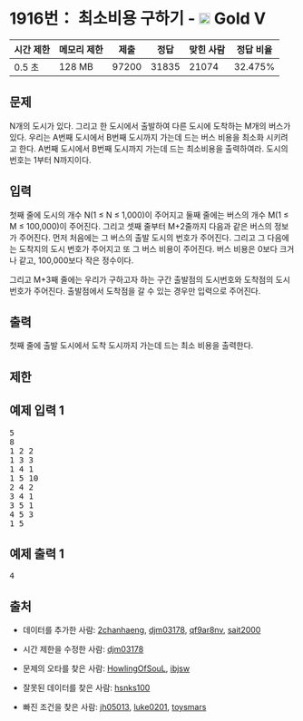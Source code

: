# 1916번： 최소비용 구하기 - <img src="https://static.solved.ac/tier_small/11.svg" style="height:20px" /> Gold V



| 시간 제한 | 메모리 제한 | 제출 | 정답 | 맞힌 사람 | 정답 비율 |
| --- | --- | --- | --- | --- | --- |
| 0.5 초 | 128 MB | 97200 | 31835 | 21074 | 32.475% |
## 문제

N개의 도시가 있다. 그리고 한 도시에서 출발하여 다른 도시에 도착하는 M개의 버스가 있다. 우리는 A번째 도시에서 B번째 도시까지 가는데 드는 버스 비용을 최소화 시키려고 한다. A번째 도시에서 B번째 도시까지 가는데 드는 최소비용을 출력하여라. 도시의 번호는 1부터 N까지이다.

## 입력

첫째 줄에 도시의 개수 N(1 ≤ N ≤ 1,000)이 주어지고 둘째 줄에는 버스의 개수 M(1 ≤ M ≤ 100,000)이 주어진다. 그리고 셋째 줄부터 M+2줄까지 다음과 같은 버스의 정보가 주어진다. 먼저 처음에는 그 버스의 출발 도시의 번호가 주어진다. 그리고 그 다음에는 도착지의 도시 번호가 주어지고 또 그 버스 비용이 주어진다. 버스 비용은 0보다 크거나 같고, 100,000보다 작은 정수이다.

그리고 M+3째 줄에는 우리가 구하고자 하는 구간 출발점의 도시번호와 도착점의 도시번호가 주어진다. 출발점에서 도착점을 갈 수 있는 경우만 입력으로 주어진다.

## 출력

첫째 줄에 출발 도시에서 도착 도시까지 가는데 드는 최소 비용을 출력한다.

## 제한

## 예제 입력 1

<pre>5
8
1 2 2
1 3 3
1 4 1
1 5 10
2 4 2
3 4 1
3 5 1
4 5 3
1 5
</pre>
## 예제 출력 1

<pre>4
</pre>
## 출처

- 데이터를 추가한 사람: [2chanhaeng](/user/2chanhaeng), [djm03178](/user/djm03178), [qf9ar8nv](/user/qf9ar8nv), [sait2000](/user/sait2000)

- 시간 제한을 수정한 사람: [djm03178](/user/djm03178)

- 문제의 오타를 찾은 사람: [HowlingOfSouL](/user/HowlingOfSouL), [ibjsw](/user/ibjsw)

- 잘못된 데이터를 찾은 사람: [hsnks100](/user/hsnks100)

- 빠진 조건을 찾은 사람: [jh05013](/user/jh05013), [luke0201](/user/luke0201), [toysmars](/user/toysmars)